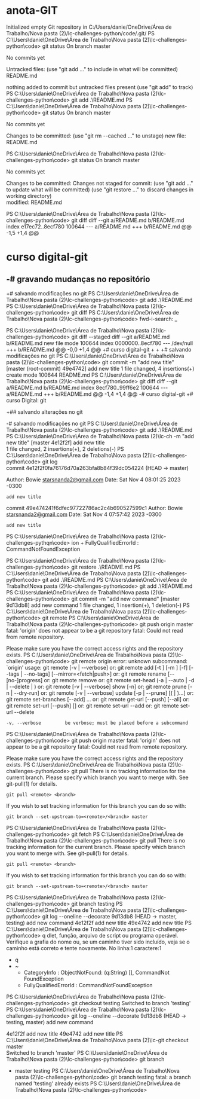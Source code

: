 # anota-GIT


Initialized empty Git repository in C:/Users/danie/OneDrive/Área de Trabalho/Nova pasta (2)/lc-challenges-python/code/.git/
PS C:\Users\danie\OneDrive\Área de Trabalho\Nova pasta (2)\lc-challenges-python\code> git status
On branch master

No commits yet

Untracked files:
  (use "git add <file>..." to include in what will be committed)
        README.md

nothing added to commit but untracked files present (use "git add" to track)
PS C:\Users\danie\OneDrive\Área de Trabalho\Nova pasta (2)\lc-challenges-python\code> git add .\README.md
PS C:\Users\danie\OneDrive\Área de Trabalho\Nova pasta (2)\lc-challenges-python\code> git status
On branch master

No commits yet

Changes to be committed:
  (use "git rm --cached <file>..." to unstage)
        new file:   README.md

PS C:\Users\danie\OneDrive\Área de Trabalho\Nova pasta (2)\lc-challenges-python\code> git status
On branch master

No commits yet

Changes to be committed:
Changes not staged for commit:
  (use "git add <file>..." to update what will be committed)
  (use "git restore <file>..." to discard changes in working directory)  
        modified:   README.md

PS C:\Users\danie\OneDrive\Área de Trabalho\Nova pasta (2)\lc-challenges-python\code> git diff
diff --git a/README.md b/README.md
index e17ec72..8ecf780 100644
--- a/README.md
+++ b/README.md
@@ -1,5 +1,4 @@
 # curso digital-git


-# gravando mudanças no repositório
-
+# salvando modificações no git
PS C:\Users\danie\OneDrive\Área de Trabalho\Nova pasta (2)\lc-challenges-python\code> git add .\README.md
PS C:\Users\danie\OneDrive\Área de Trabalho\Nova pasta (2)\lc-challenges-python\code> git diff
PS C:\Users\danie\OneDrive\Área de Trabalho\Nova pasta (2)\lc-challenges-python\code>
fwd-i-search: _


PS C:\Users\danie\OneDrive\Área de Trabalho\Nova pasta (2)\lc-challenges-python\code> git diff --staged
diff --git a/README.md b/README.md
new file mode 100644
index 0000000..8ecf780
--- /dev/null
+++ b/README.md
@@ -0,0 +1,4 @@
+# curso digital-git
+
+
+# salvando modificações no git
PS C:\Users\danie\OneDrive\Área de Trabalho\Nova pasta (2)\lc-challenges-python\code> git commit -m "add new title"
[master (root-commit) 49e4742] add new title
 1 file changed, 4 insertions(+)
 create mode 100644 README.md
PS C:\Users\danie\OneDrive\Área de Trabalho\Nova pasta (2)\lc-challenges-python\code> git diff
diff --git a/README.md b/README.md
index 8ecf780..99ff6e2 100644
--- a/README.md
+++ b/README.md
@@ -1,4 +1,4 @@
-# curso digital-git
+# curso Digital: git

+## salvando alterações no git

-# salvando modificações no git
PS C:\Users\danie\OneDrive\Área de Trabalho\Nova pasta (2)\lc-challenges-python\code> git add .\README.md
PS C:\Users\danie\OneDrive\Área de Trabalho\Nova pasta (2)\lc-ch -m "add new title"
[master 4e12f2f] add new title  
 1 file changed, 2 insertions(+), 2 deletions(-)
PS C:\Users\danie\OneDrive\Área de Trabalho\Nova pasta (2)\lc-challenges-python\code> git log   
commit 4e12f2f0fa76176d70a263bfa8b84f39dc054224 (HEAD -> master)

Author: Bowie <starsnanda2@gmail.com>
Date:   Sat Nov 4 08:01:25 2023 -0300

    add new title

commit 49e474241f6dfec97722786ac2c4b690527599c1
Author: Bowie <starsnanda2@gmail.com>
Date:   Sat Nov 4 07:57:42 2023 -0300

    add new title
PS C:\Users\danie\OneDrive\Área de Trabalho\Nova pasta (2)\lc-challenges-pythqn\code>
 ion
    + FullyQualifiedErrorId :
   CommandNotFoundException

PS C:\Users\danie\OneDrive\Área de Trabalho\Nova pasta (2)\lc-challenges-python\code> git restore .\README.md
PS C:\Users\danie\OneDrive\Área de Trabalho\Nova pasta (2)\lc-challenges-python\code> git add .\README.md
PS C:\Users\danie\OneDrive\Área de Trabalho\Nova pasta (2)\lc-challenges-python\code>          git add .\README.md
PS C:\Users\danie\OneDrive\Área de Trabalho\Nova pasta (2)\lc-challenges-python\code> git commit -m "add new command"
[master 9d13db8] add new command
 1 file changed, 1 insertion(+), 1 deletion(-)
PS C:\Users\danie\OneDrive\Área de Trabalho\Nova pasta (2)\lc-challenges-python\code> git remote
PS C:\Users\danie\OneDrive\Área de Trabalho\Nova pasta (2)\lc-challenges-python\code> git push origin master
fatal: 'origin' does not appear to be a git repository
fatal: Could not read from remote repository.

Please make sure you have the correct access rights
and the repository exists.
PS C:\Users\danie\OneDrive\Área de Trabalho\Nova pasta (2)\lc-challenges-python\code> git remote origin
error: unknown subcommand: `origin'
usage: git remote [-v | --verbose]
   or: git remote add [-t <branch>] [-m <master>] [-f] [--tags | --no-tags] [--mirror=<fetch|push>] <name> <url>
   or: git remote rename [--[no-]progress] <old> <new>
   or: git remote remove <name>
   or: git remote set-head <name> (-a | --auto | -d | --delete | <branch>)
   or: git remote [-v | --verbose] show [-n] <name>
   or: git remote prune [-n | --dry-run] <name>
   or: git remote [-v | --verbose] update [-p | --prune] [(<group> | <remote>)...]
   or: git remote set-branches [--add] <name> <branch>...
   or: git remote get-url [--push] [--all] <name>
   or: git remote set-url [--push] <name> <newurl> [<oldurl>]
   or: git remote set-url --add <name> <newurl>
   or: git remote set-url --delete <name> <url>

    -v, --verbose         be verbose; must be placed before a subcommand 

PS C:\Users\danie\OneDrive\Área de Trabalho\Nova pasta (2)\lc-challenges-python\code> git push origin master
fatal: 'origin' does not appear to be a git repository
fatal: Could not read from remote repository.

Please make sure you have the correct access rights
and the repository exists.
PS C:\Users\danie\OneDrive\Área de Trabalho\Nova pasta (2)\lc-challenges-python\code> git pull
There is no tracking information for the current branch.
Please specify which branch you want to merge with.
See git-pull(1) for details.

    git pull <remote> <branch>

If you wish to set tracking information for this branch you can do so with:

    git branch --set-upstream-to=<remote>/<branch> master

PS C:\Users\danie\OneDrive\Área de Trabalho\Nova pasta (2)\lc-challenges-python\code> git fetch
PS C:\Users\danie\OneDrive\Área de Trabalho\Nova pasta (2)\lc-challenges-python\code> git pull
There is no tracking information for the current branch.
Please specify which branch you want to merge with.
See git-pull(1) for details.

    git pull <remote> <branch>

If you wish to set tracking information for this branch you can do so with:

    git branch --set-upstream-to=<remote>/<branch> master

PS C:\Users\danie\OneDrive\Área de Trabalho\Nova pasta (2)\lc-challenges-python\code> git branch testing
PS C:\Users\danie\OneDrive\Área de Trabalho\Nova pasta (2)\lc-challenges-python\code> git log --oneline --decorate
9d13db8 (HEAD -> master, testing) add new command
4e12f2f add new title
49e4742 add new title
PS C:\Users\danie\OneDrive\Área de Trabalho\Nova pasta (2)\lc-challenges-python\code> q
dlet, função, arquivo
de script ou programa operável. Verifique a grafia do nome ou, se um
caminho tiver sido incluído, veja se o caminho está correto e tente
novamente.
No linha:1 caractere:1
+ q
+ ~
    + CategoryInfo          : ObjectNotFound: (q:String) [], CommandNot
   FoundException
    + FullyQualifiedErrorId : CommandNotFoundException

PS C:\Users\danie\OneDrive\Área de Trabalho\Nova pasta (2)\lc-challenges-python\code> git checkout testing
Switched to branch 'testing'
PS C:\Users\danie\OneDrive\Área de Trabalho\Nova pasta (2)\lc-challenges-python\code> git log --oneline --decorate
9d13db8 (HEAD -> testing, master) add new command

4e12f2f add new title
49e4742 add new title
PS C:\Users\danie\OneDrive\Área de Trabalho\Nova pasta (2)\lc-git checkout master         
Switched to branch 'master'
PS C:\Users\danie\OneDrive\Área de Trabalho\Nova pasta (2)\lc-challenges-python\code> git branch
* master
  testing
PS C:\Users\danie\OneDrive\Área de Trabalho\Nova pasta (2)\lc-challenges-python\code> git branch testing
fatal: a branch named 'testing' already exists
PS C:\Users\danie\OneDrive\Área de Trabalho\Nova pasta (2)\lc-challenges-python\code>
